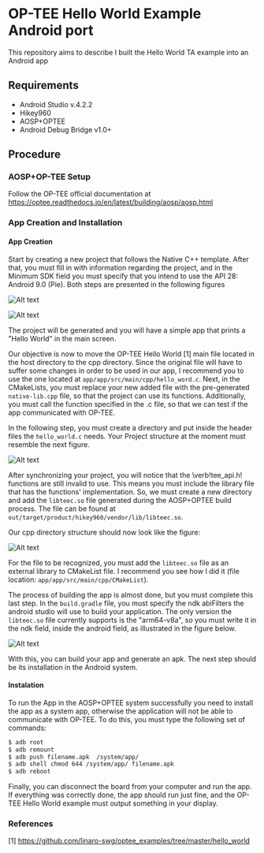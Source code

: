 # OP-TEE Hello World Example Android port
 This repository aims to describe I built the Hello World TA example into an Android app
 
## Requirements
 - Android Studio v.4.2.2
 - Hikey960
 - AOSP+OPTEE
 - Android Debug Bridge v1.0+
 
## Procedure
 
### AOSP+OP-TEE Setup
 
Follow the OP-TEE official documentation at https://optee.readthedocs.io/en/latest/building/aosp/aosp.html
 
### App Creation and Installation

#### App Creation
 
Start by creating a new project that follows the Native C++ template. After that, you must fill in with information regarding the project, and in the Minimum SDK field you must specify that you intend to use the API 28: Android 9.0 (Pie). Both steps are presented in the following figures

![Alt text](https://i.imgur.com/b6Z0qQQ.png "Project Creation Steps (1)")

![Alt text](https://i.imgur.com/vXyyJpy.png "Project Creation Steps (2)")

The project will be generated and you will have a simple app that prints a "Hello World" in the main screen.

Our objective is now to move the OP-TEE Hello World [1] main file located in the host directory to the cpp directory. Since the original file will have to suffer some changes in order to be used in our app, I recommend you to use the one located at ```app/app/src/main/cpp/hello_word.c```. Next, in the CMakeLists, you must replace your new added file with the pre-generated ```native-lib.cpp``` file, so that the project can use its functions.
Additionally, you must call the function specified in the .c file, so that we can test if the app communicated with OP-TEE.
 
 In the following step, you must create a directory and put inside the header files the ```hello_world.c``` needs. Your Project structure at the moment must resemble the next figure.
 
 ![Alt text](https://i.imgur.com/p0jb7Iz.png "Project Organization (1)")
 
 After synchronizing your project, you will notice that the \verb!tee_api.h! functions are still invalid to use. This means you must include the library file that has the functions' implementation. So, we must create a new directory and add the ```libteec.so``` file generated during the AOSP+OPTEE build process. The file can be found at ```out/target/product/hikey960/vendor/lib/libteec.so```.
 
 Our cpp directory structure should now look like the figure:
 
  ![Alt text](https://i.imgur.com/dW7JQYv.png "Project Organization (2)")
 
 For the file to be recognized, you must add the ```libteec.so``` file as an external library to CMakeList file. I recommend you see how I did it (file location: ```app/app/src/main/cpp/CMakeList```).
 
The process of building the app is almost done, but you must complete this last step.
In the ```build.gradle``` file, you must specify the ndk abiFilters the android studio will use to build your application. The only version the ```libteec.so``` file currently supports is the "arm64-v8a", so you must write it in the ndk field, inside the android field, as illustrated in the figure below.

 ![Alt text](https://i.imgur.com/E9JGUHA.png "Graddle Structure (2)")

With this, you can build your app and generate an apk. The next step should be its installation in the Android system.

#### Instalation

To run the App in the AOSP+OPTEE system successfully you need to install the app as a system app, otherwise the application will not be able to communicate with OP-TEE. To do this, you must type the following set of commands:

```sh
$ adb root
$ adb remount
$ adb push filename.apk  /system/app/
$ adb shell chmod 644 /system/app/ filename.apk
$ adb reboot
```

Finally, you can disconnect the board from your computer and run the app. If everything was correctly done, the app should run just fine, and the OP-TEE Hello World example must output something in your display.

### References

[1] https://github.com/linaro-swg/optee_examples/tree/master/hello_world